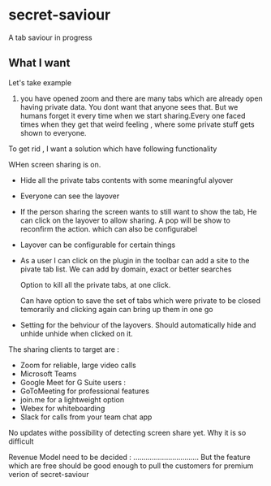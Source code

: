 # secret-saviour

A tab saviour in progress

## What I want

Let's take example

1. you have opened zoom and there are many tabs which are already open having private data. You dont want that anyone sees that. But we humans forget it every time when we start sharing.Every one faced times when they get that weird feeling , where some private stuff gets shown to everyone.

To get rid , I want a solution which have following functionality

WHen screen sharing is on.

- Hide all the private tabs contents with some meaningful alyover

- Everyone can see the layover

- If the person sharing the screen wants to still want to show the tab,
  He can click on the layover to allow sharing. A pop will be show to reconfirm the action. which can also be configurabel

- Layover can be configurable for certain things
- As a user I can click on the plugin in the toolbar can add a site to the
  pivate tab list.
  We can add by domain, exact or better searches

  Option to kill all the private tabs, at one click.

  Can have option to save the set of tabs which were private to be closed
  temorarily and clicking again can bring up them in one go

- Setting for the behviour of the layovers.
  Should automatically hide and unhide
  unhide when clicked on it.

The sharing clients to target are :

- Zoom for reliable, large video calls
- Microsoft Teams
- Google Meet for G Suite users :
- GoToMeeting for professional features
- join.me for a lightweight option
- Webex for whiteboarding
- Slack for calls from your team chat app

<!-- I am not sure , why any one would pay for it -->

No updates withe possibility of detecting screen share yet. Why it is so difficult

Revenue Model need to be decided :
................................
But the feature which are free should be good enough to pull the customers for premium verion of secret-saviour
